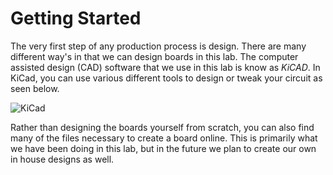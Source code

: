 # Getting Started
The very first step of any production process is design. There are many different way's in that we can design boards in this lab. The computer assisted design (CAD) software that we use in this lab is know as *KiCAD*. In KiCad, you can use various different tools to design or tweak your circuit as seen below.

![KiCad](https://user-images.githubusercontent.com/108754033/219714737-8e118d7f-bd49-4eae-ba5c-04168ab6f9df.png)

Rather than designing the boards yourself from scratch, you can also find many of the files necessary to create a board online. This is primarily what we have been doing in this lab, but in the future we plan to create our own in house designs as well.
